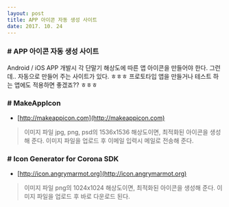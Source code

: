 ```yaml
---
layout: post
title: APP 아이콘 자동 생성 사이트
date: 2017. 10. 24
---
```



### # APP 아이콘 자동 생성 사이트
Android / iOS APP 개발시 각 단말기 해상도에 따른 앱 아이콘을 만들어야 한다.
그런데.. 자동으로 만들어 주는 사이트가 있다. ㅎㅎㅎ
프로토타입 앱을 만들거나 테스트 하는 앱에도 적용하면 좋겠죠?? ㅎㅎㅎ


### # MakeAppIcon
- [http://makeappicon.com](http://makeappicon.com)
 > 이미지 파일 jpg, png, psd의 1536x1536 해상도이면, 최적화된 아이콘을 생성해 준다.
 > 이미지 파일을 업로드 후 이메일 입력시 메일로 전송해 준다.


### # Icon Generator for Corona SDK
- [http://icon.angrymarmot.org](http://icon.angrymarmot.org)
 > 이미지 파일 png의 1024x1024 해상도이면, 최적화된 아이콘을 생성해 준다.
 > 이미지 파일을 업로드 후 바로 다운로드 된다.




